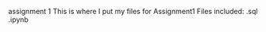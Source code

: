 assignment 1 
This is where I put my files for Assignment1
Files included: .sql
                .ipynb
